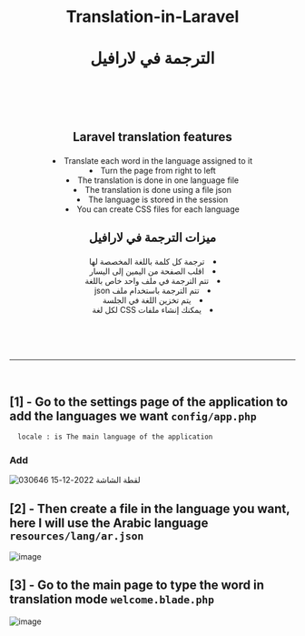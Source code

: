 # <p align="center" > Translation-in-Laravel </p>
# <p align="center"> الترجمة في لارافيل </p>



<br><br><br>

##  <p align="center" >  Laravel translation features </p>
<li align="center"> Translate each word in the language assigned to it </li>
<li align="center"> Turn the page from right to left</li>
<li align="center"> The translation is done in one language file</li>
<li align="center"> The translation is done using a file json</li>
<li align="center">  The language is stored in the session</li>
<li align="center">  You can create CSS files for each language </li>


## <p align="center"> ميزات الترجمة في لارافيل   </p>
<li dir="rtl" align="center"> ترجمة كل كلمة باللغة المخصصة لها </li>
<li dir="rtl" align="center"> اقلب الصفحة من اليمين إلى اليسار </li>
<li dir="rtl" align="center"> تتم الترجمة في ملف واحد خاص باللغة </li>
<li dir="rtl" align="center"> تتم الترجمة باستخدام ملف json </li>
<li dir="rtl" align="center"> يتم تخزين اللغة في الجلسة </li>
<li dir="rtl" align="center"> يمكنك إنشاء ملفات CSS لكل لغة </li>


<br><br><br>
<hr>
<br>

 ## [1] - Go to the settings page of the application to add the languages we want    `config/app.php` 

```bash
  locale : is The main language of the application
```

###   Add 

 ![لقطة الشاشة 2022-12-15 030646](https://user-images.githubusercontent.com/94997828/207741941-c6a66a4e-59ce-4d1e-80c3-f8351b999670.png)
 <br>

 ## [2] - Then create a file in the language you want, here I will use the Arabic language `resources/lang/ar.json` 


![image](https://user-images.githubusercontent.com/94997828/207743448-146fd867-b990-4175-9849-8fe068703aee.png)


 ## [3] - Go to the main page to type the word in translation mode `welcome.blade.php` 

 
![image](https://user-images.githubusercontent.com/94997828/207743648-d3300aaf-31e2-4a76-a4e7-e58ef1546897.png)





